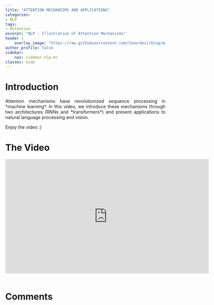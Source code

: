 ```yaml
---
title: "ATTENTION MECHANISMS AND APPLICATIONS"
categories:
- NLP
tags:
- Attention
excerpt: "NLP - Illustration of Attention Mechanisms"
header :
    overlay_image: "https://raw.githubusercontent.com/lbourdois/blog/master/assets/images/NLP_radom_blog.png"
author_profile: false
sidebar:
    nav: sidebar-nlp-en
classes: wide
---
```

# Introduction
<p style="text-align:justify;">
Attention mechanisms have revolutionized sequence processing in *machine learning*. In this video, we introduce these mechanisms through two architectures (RNNs and *transformers*) and present applications to natural language processing and vision. 
</p>

Enjoy the video :)

# The Video
<iframe width="640" height="360" src="https://www.youtube-nocookie.com/embed/rZGJJtYA4xs" frameborder="0" allowfullscreen></iframe>
<br><br>

# Comments
<script src="https://utteranc.es/client.js"
        repo="catie-aq/blog-vaniila"
        issue-term="pathname"
        label="[Comments]"
        theme="github-dark"
        crossorigin="anonymous"
        async>
</script>
